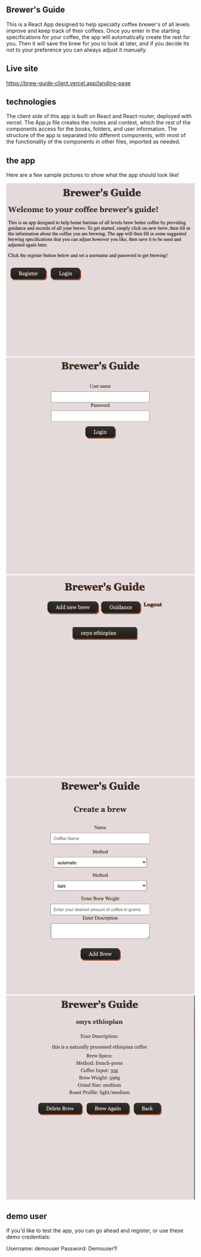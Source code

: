 ## Brewer's Guide

This is a React App designed to help specialty coffee brewer's of all levels improve and keep track of their coffees. Once you enter in the starting specifications for your coffee, the app will automatically create the rest for you. Then it will save the brew for you to look at later, and if you decide its not to your preference you can always adjust it manually.

## Live site
https://brew-guide-client.vercel.app/landing-page

## technologies
The client side of this app is built on React and React-router, deployed with vercel. The App.js file creates the routes and context, which the rest of the components access for the books, folders, and user information. The structure of the app is separated into different components, with most of the functionality of the components in other files, imported as needed.

##  the app

Here are a few sample pictures to show what the app should look like!

![Alt text](/screenshots/landingpage.png?raw=true "Landing Page")
![Alt text](/screenshots/loginpage.png?raw=true "Login Page")
![Alt text](/screenshots/mainpage.png?raw=true "Main Page")
![Alt text](/screenshots/addpage.png?raw=true "Add Brew Page")
![Alt text](/screenshots/brewpage.png?raw=true "Brew Page")

## demo user

If you'd like to test the app, you can go ahead and register, or use these demo credentials:

Username: demouser
Password: Demouser1!